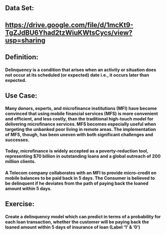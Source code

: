 ## Data Set:
## https://drive.google.com/file/d/1mcKt9-TgZJdBU6Yhad2tzWiuKWtsCycs/view?usp=sharing

## Definition: 
#### Delinquency is a condition that arises when an activity or situation does not occur at its scheduled (or expected) date i.e., it occurs later than expected.

## Use Case: 
#### Many donors, experts, and microfinance institutions (MFI) have become convinced that using mobile financial services (MFS) is more convenient and efficient, and less costly, than the traditional high-touch model for delivering microfinance services. MFS becomes especially useful when targeting the unbanked poor living in remote areas. The implementation of MFS, though, has been uneven with both significant challenges and successes.

#### Today, microfinance is widely accepted as a poverty-reduction tool, representing $70 billion in outstanding loans and a global outreach of 200 million clients.

#### A Telecom company  collaborates with an MFI to provide micro-credit on mobile balances to be paid back in 5 days. The Consumer is believed to be delinquent if he deviates from the path of paying back the loaned amount within 5 days.

## Exercise:
#### Create a delinquency model which can predict in terms of a probability for each loan transaction, whether the customer will be paying back the loaned amount within 5 days of insurance of loan (Label ‘1’ & ’0’)
